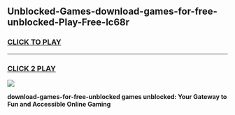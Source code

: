 
## Unblocked-Games-download-games-for-free-unblocked-Play-Free-lc68r
<h3>
<a href="https://premium76.site?title=download-games-for-free-unblocked&ref=10A">CLICK TO PLAY</a></h3>
<hr>

<h3>
<a href="https://premium76.site?title=download-games-for-free-unblocked&ref=10A">CLICK 2 PLAY</a>
  
</h3>

<a href="https://premium76.site?title=download-games-for-free-unblocked&ref=10A"><img src="https://clearcache.store/games.png"></a>


**download-games-for-free-unblocked games unblocked: Your Gateway to Fun and Accessible Online Gaming**
